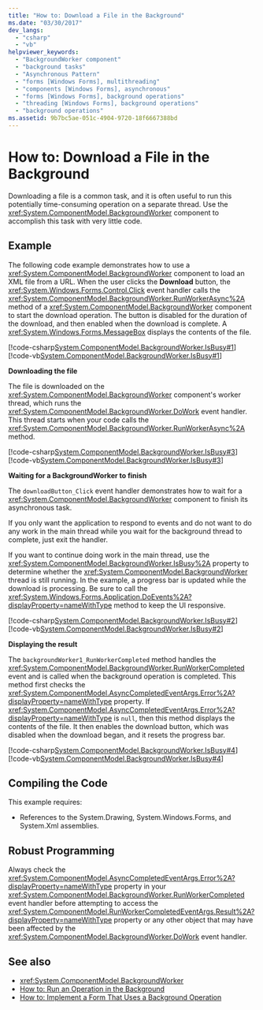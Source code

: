 ```yaml
---
title: "How to: Download a File in the Background"
ms.date: "03/30/2017"
dev_langs: 
  - "csharp"
  - "vb"
helpviewer_keywords: 
  - "BackgroundWorker component"
  - "background tasks"
  - "Asynchronous Pattern"
  - "forms [Windows Forms], multithreading"
  - "components [Windows Forms], asynchronous"
  - "forms [Windows Forms], background operations"
  - "threading [Windows Forms], background operations"
  - "background operations"
ms.assetid: 9b7bc5ae-051c-4904-9720-18f6667388bd
---
```

# How to: Download a File in the Background
Downloading a file is a common task, and it is often useful to run this potentially time-consuming operation on a separate thread. Use the <xref:System.ComponentModel.BackgroundWorker> component to accomplish this task with very little code.  
  
## Example  
 The following code example demonstrates how to use a <xref:System.ComponentModel.BackgroundWorker> component to load an XML file from a URL. When the user clicks the **Download** button, the <xref:System.Windows.Forms.Control.Click> event handler calls the <xref:System.ComponentModel.BackgroundWorker.RunWorkerAsync%2A> method of a <xref:System.ComponentModel.BackgroundWorker> component to start the download operation. The button is disabled for the duration of the download, and then enabled when the download is complete. A <xref:System.Windows.Forms.MessageBox> displays the contents of the file.  
  
 [!code-csharp[System.ComponentModel.BackgroundWorker.IsBusy#1](~/samples/snippets/csharp/VS_Snippets_Winforms/System.ComponentModel.BackgroundWorker.IsBusy/CS/Form1.cs#1)]
 [!code-vb[System.ComponentModel.BackgroundWorker.IsBusy#1](~/samples/snippets/visualbasic/VS_Snippets_Winforms/System.ComponentModel.BackgroundWorker.IsBusy/VB/Form1.vb#1)]  
  
 **Downloading the file**  
  
 The file is downloaded on the <xref:System.ComponentModel.BackgroundWorker> component's worker thread, which runs the <xref:System.ComponentModel.BackgroundWorker.DoWork> event handler. This thread starts when your code calls the <xref:System.ComponentModel.BackgroundWorker.RunWorkerAsync%2A> method.  
  
 [!code-csharp[System.ComponentModel.BackgroundWorker.IsBusy#3](~/samples/snippets/csharp/VS_Snippets_Winforms/System.ComponentModel.BackgroundWorker.IsBusy/CS/Form1.cs#3)]
 [!code-vb[System.ComponentModel.BackgroundWorker.IsBusy#3](~/samples/snippets/visualbasic/VS_Snippets_Winforms/System.ComponentModel.BackgroundWorker.IsBusy/VB/Form1.vb#3)]  
  
 **Waiting for a BackgroundWorker to finish**  
  
 The `downloadButton_Click` event handler demonstrates how to wait for a <xref:System.ComponentModel.BackgroundWorker> component to finish its asynchronous task.  
  
 If you only want the application to respond to events and do not want to do any work in the main thread while you wait for the background thread to complete, just exit the handler.  
  
 If you want to continue doing work in the main thread, use the <xref:System.ComponentModel.BackgroundWorker.IsBusy%2A> property to determine whether the <xref:System.ComponentModel.BackgroundWorker> thread is still running. In the example, a progress bar is updated while the download is processing. Be sure to call the <xref:System.Windows.Forms.Application.DoEvents%2A?displayProperty=nameWithType> method to keep the UI responsive.  
  
 [!code-csharp[System.ComponentModel.BackgroundWorker.IsBusy#2](~/samples/snippets/csharp/VS_Snippets_Winforms/System.ComponentModel.BackgroundWorker.IsBusy/CS/Form1.cs#2)]
 [!code-vb[System.ComponentModel.BackgroundWorker.IsBusy#2](~/samples/snippets/visualbasic/VS_Snippets_Winforms/System.ComponentModel.BackgroundWorker.IsBusy/VB/Form1.vb#2)]  
  
 **Displaying the result**  
  
 The `backgroundWorker1_RunWorkerCompleted` method handles the <xref:System.ComponentModel.BackgroundWorker.RunWorkerCompleted> event and is called when the background operation is completed. This method first checks the <xref:System.ComponentModel.AsyncCompletedEventArgs.Error%2A?displayProperty=nameWithType> property. If <xref:System.ComponentModel.AsyncCompletedEventArgs.Error%2A?displayProperty=nameWithType> is `null`, then this method displays the contents of the file. It then enables the download button, which was disabled when the download began, and it resets the progress bar.  
  
 [!code-csharp[System.ComponentModel.BackgroundWorker.IsBusy#4](~/samples/snippets/csharp/VS_Snippets_Winforms/System.ComponentModel.BackgroundWorker.IsBusy/CS/Form1.cs#4)]
 [!code-vb[System.ComponentModel.BackgroundWorker.IsBusy#4](~/samples/snippets/visualbasic/VS_Snippets_Winforms/System.ComponentModel.BackgroundWorker.IsBusy/VB/Form1.vb#4)]  
  
## Compiling the Code  
 This example requires:  
  
- References to the System.Drawing, System.Windows.Forms, and System.Xml assemblies.  
  
## Robust Programming  
 Always check the <xref:System.ComponentModel.AsyncCompletedEventArgs.Error%2A?displayProperty=nameWithType> property in your <xref:System.ComponentModel.BackgroundWorker.RunWorkerCompleted> event handler before attempting to access the <xref:System.ComponentModel.RunWorkerCompletedEventArgs.Result%2A?displayProperty=nameWithType> property or any other object that may have been affected by the <xref:System.ComponentModel.BackgroundWorker.DoWork> event handler.  
  
## See also

- <xref:System.ComponentModel.BackgroundWorker>
- [How to: Run an Operation in the Background](how-to-run-an-operation-in-the-background.md)
- [How to: Implement a Form That Uses a Background Operation](how-to-implement-a-form-that-uses-a-background-operation.md)
